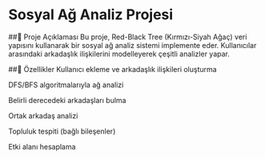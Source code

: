 # Sosyal Ağ Analiz Projesi
 
##📌 Proje Açıklaması
Bu proje, Red-Black Tree (Kırmızı-Siyah Ağaç) veri yapısını kullanarak bir sosyal ağ analiz sistemi implemente eder. Kullanıcılar arasındaki arkadaşlık ilişkilerini modelleyerek çeşitli analizler yapar.

##🌟 Özellikler
Kullanıcı ekleme ve arkadaşlık ilişkileri oluşturma

DFS/BFS algoritmalarıyla ağ analizi

Belirli derecedeki arkadaşları bulma

Ortak arkadaş analizi

Topluluk tespiti (bağlı bileşenler)

Etki alanı hesaplama
